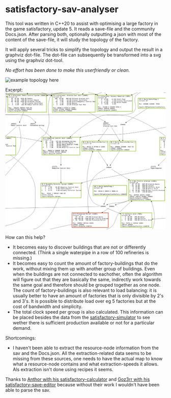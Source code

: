 # satisfactory-sav-analyser

This tool was written in C++20 to assist with optimising a large factory in the game satisfactory, update 5.
It reads a save-file and the community Docs.json.
After parsing both, optionally outputting a json with most of the content of the save-file, it will study the topology of the factory.

It will apply several tricks to simplify the topology and output the result in a graphviz dot-file.
The dot-file can subsequently be transformed into a svg using the graphviz dot-tool.

_No effort has been done to make this userfriendly or clean._

![example topology here](./topology.svg)

Excerpt:  ![](./topology.webp)


How can this help?
- It becomes easy to discover buildings that are not or differently connected. (Think a single waterpipe in a row of 100 refineries is missing.)
- It becomes easy to count the amount of factory-buildings that do the work, without mixing them up with another group of buildings. 
  Even when the buildings are not connected to eachother, often the algorithm will figure out that they are basically the same, indirectly work towards the same goal and therefore should be grouped together as one node.  
  The count of factory-buildings is also relevant to load balancing: it is usually better to have an amount of factories that is only divisible by 2's and 3's. It is possible to distribute load over eg 5 factories but at the cost of bandwidth and simplicity.  
- The total clock speed per group is also calculated. This information can be placed besides the data from the [satisfactory-simulator](https://github.com/FDePourcq/satisfactorysimulator) to see wether there is sufficient production available or not for a particular demand.

Shortcomings:
- I haven't been able to extract the resource-node information from the sav and the Docs.json. All the extraction-related data seems to be missing from these sources, one needs to have the actual map to know what a resource-node contains and what extraction-speeds it allows. Als extraction isn't done using recipes it seems.


Thanks to [Anthor with his satisfactory-calculator](https://github.com/AnthorNet/SC-InteractiveMap/blob/main/src/SaveParser/Read.js) and [Goz3rr with his satisfactory-save-editor](https://github.com/Goz3rr/SatisfactorySaveEditor) because without their work I wouldn't have been able to parse the sav.


